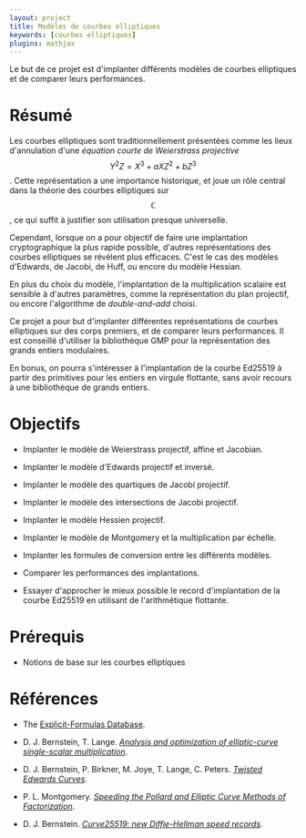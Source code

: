 ```yaml
---
layout: project
title: Modèles de courbes elliptiques
keywords: [courbes elliptiques]
plugins: mathjax
---
```


Le but de ce projet est d'implanter différents modèles de courbes
elliptiques et de comparer leurs performances.

# Résumé

Les courbes elliptiques sont traditionnellement présentées comme les
lieux d'annulation d'une *équation courte de Weierstrass projective*
$$Y^2Z = X^3 + aXZ^2 + bZ^3$$. Cette représentation a une importance
historique, et joue un rôle central dans la théorie des courbes
elliptiques sur $$ℂ$$, ce qui suffit à justifier son utilisation
presque universelle.

Cependant, lorsque on a pour objectif de faire une implantation
cryptographique la plus rapide possible, d'autres représentations des
courbes elliptiques se révèlent plus efficaces. C'est le cas des
modèles d'Edwards, de Jacobi, de Huff, ou encore du modèle Hessian.

En plus du choix du modèle, l'implantation de la multiplication
scalaire est sensible à d'autres paramètres, comme la représentation
du plan projectif, ou encore l'algorithme de *double-and-add* choisi.

Ce projet a pour but d'implanter différentes représentations de
courbes elliptiques sur des corps premiers, et de comparer leurs
performances. Il est conseillé d'utiliser la bibliothèque GMP pour la
représentation des grands entiers modulaires.

En bonus, on pourra s'intéresser à l'implantation de la courbe Ed25519
à partir des primitives pour les entiers en virgule flottante, sans
avoir recours à une bibliothèque de grands entiers.


# Objectifs

- Implanter le modèle de Weierstrass projectif, affine et Jacobian.

- Implanter le modèle d'Edwards projectif et inversé.

- Implanter le modèle des quartiques de Jacobi projectif.

- Implanter le modèle des intersections de Jacobi projectif.

- Implanter le modèle Hessien projectif.

- Implanter le modèle de Montgomery et la multiplication par échelle.

- Implanter les formules de conversion entre les différents modèles.

- Comparer les performances des implantations.

- Essayer d'approcher le mieux possible le record d'implantation de la
  courbe Ed25519 en utilisant de l'arithmétique flottante.


# Prérequis

- Notions de base sur les courbes elliptiques

# Références

- The [Explicit-Formulas Database](http://www.hyperelliptic.org/EFD/index.html).

- D. J. Bernstein, T. Lange.
  [*Analysis and optimization of elliptic-curve single-scalar multiplication*](http://www.hyperelliptic.org/EFD/precomp.pdf).

- D. J. Bernstein, P. Birkner, M. Joye, T. Lange, C. Peters.
  [*Twisted Edwards Curves*](http://cr.yp.to/newelliptic/twisted-20080313.pdf).

- P. L. Montgomery.
  [*Speeding the Pollard and Elliptic Curve Methods of Factorization*](http://www.ams.org/journals/mcom/1987-48-177/S0025-5718-1987-0866113-7/S0025-5718-1987-0866113-7.pdf).

- D. J. Bernstein.
  [*Curve25519: new Diffie-Hellman speed records*](http://cr.yp.to/ecdh/curve25519-20060209.pdf).


